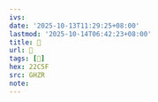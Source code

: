 ```yaml
---
ivs:
date: '2025-10-13T11:29:25+08:00'
lastmod: '2025-10-14T06:42:23+08:00'
title: 󰡞
url: 󰡞
tags: [𢱟]
hex: 22C5F
src: GHZR
note:
---
```

